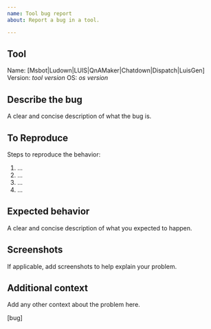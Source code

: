 ```yaml
---
name: Tool bug report
about: Report a bug in a tool.

---
```


## Tool
Name: [Msbot|Ludown|LUIS|QnAMaker|Chatdown|Dispatch|LuisGen]
Version: *tool version*
OS: *os version*

## Describe the bug
A clear and concise description of what the bug is.

## To Reproduce
Steps to reproduce the behavior:
1. ...
2. ...
3. ...
4. ...

## Expected behavior
A clear and concise description of what you expected to happen.

## Screenshots
If applicable, add screenshots to help explain your problem.

## Additional context
Add any other context about the problem here.

[bug]
